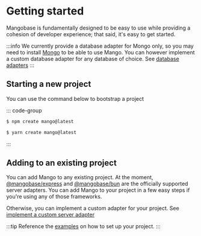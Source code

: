 # Getting started

Mangobase is fundamentally designed to be easy to use while providing a cohesion of developer experience; that said, it's easy to get started.

:::info
We currently provide a database adapter for Mongo only, so you may need to install [Mongo](https://mongodb.com) to be able to use Mango. You can however implement a custom database adapter for any database of choice. See [database adapters](/guide/database-adapters)
:::

## Starting a new project

You can use the command below to bootstrap a project

::: code-group

```sh [npm]
$ npm create mango@latest
```

```sh [yarn]
$ yarn create mango@latest
```

:::

## Adding to an existing project

You can add Mango to any existing project. At the moment, [@mangobase/express](/guide/server-adapters#express) and [@mangobase/bun](/guide/server-adapters#bun) are the officially supported server adapters. You can add Mango to your project in a few easy steps if you're using any of those frameworks.

Otherwise, you can implement a custom adapter for your project. See [implement a custom server adapter](/guide/server-adapters#other-servers)

:::tip
Reference the [examples](https://github.com/blackmann/mangobase/tree/master/examples) on how to set up your project.
:::
